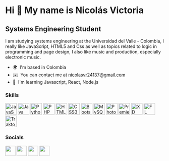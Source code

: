 Hi 👋 My name is Nicolás Victoria
=================================

Systems Engineering Student
---------------------------

I am studying systems engineering at the Universidad del Valle - Colombia, I really like JavaScript, HTML5 and Css as well as topics related to logic in programming and page design, I also like music and production, especially electronic music.

* 🌍  I'm based in Colombia
* ✉️  You can contact me at [nicolasvr24137@gmail.com](mailto:nicolasvr24137@gmail.com)
* 🧠  I'm learning Javascript, React, Node,js

### Skills

<p align="left">
<a href="https://developer.mozilla.org/en-US/docs/Web/JavaScript" target="_blank" rel="noreferrer"><img src="https://raw.githubusercontent.com/danielcranney/readme-generator/main/public/icons/skills/javascript-colored.svg" width="36" height="36" alt="JavaScript" /></a>
<a href="https://www.oracle.com/java/" target="_blank" rel="noreferrer"><img src="https://raw.githubusercontent.com/danielcranney/readme-generator/main/public/icons/skills/java-colored.svg" width="36" height="36" alt="Java" /></a>
<a href="https://www.python.org/" target="_blank" rel="noreferrer"><img src="https://raw.githubusercontent.com/danielcranney/readme-generator/main/public/icons/skills/python-colored.svg" width="36" height="36" alt="Python" /></a>
<a href="https://www.php.net/" target="_blank" rel="noreferrer"><img src="https://raw.githubusercontent.com/danielcranney/readme-generator/main/public/icons/skills/php-colored.svg" width="36" height="36" alt="PHP" /></a>
<a href="https://developer.mozilla.org/en-US/docs/Glossary/HTML5" target="_blank" rel="noreferrer"><img src="https://raw.githubusercontent.com/danielcranney/readme-generator/main/public/icons/skills/html5-colored.svg" width="36" height="36" alt="HTML5" /></a>
<a href="https://www.w3.org/TR/CSS/#css" target="_blank" rel="noreferrer"><img src="https://raw.githubusercontent.com/danielcranney/readme-generator/main/public/icons/skills/css3-colored.svg" width="36" height="36" alt="CSS3" /></a>
<a href="https://getbootstrap.com/" target="_blank" rel="noreferrer"><img src="https://raw.githubusercontent.com/danielcranney/readme-generator/main/public/icons/skills/bootstrap-colored.svg" width="36" height="36" alt="Bootstrap" /></a>
<a href="https://www.mysql.com/" target="_blank" rel="noreferrer"><img src="https://raw.githubusercontent.com/danielcranney/readme-generator/main/public/icons/skills/mysql-colored.svg" width="36" height="36" alt="MySQL" /></a>
<a href="https://www.adobe.com/uk/products/photoshop.html" target="_blank" rel="noreferrer"><img src="https://raw.githubusercontent.com/danielcranney/readme-generator/main/public/icons/skills/photoshop-colored.svg" width="36" height="36" alt="Photoshop" /></a>
<a href="https://www.adobe.com/uk/products/premiere.html" target="_blank" rel="noreferrer"><img src="https://raw.githubusercontent.com/danielcranney/readme-generator/main/public/icons/skills/premierepro-colored.svg" width="36" height="36" alt="Premiere Pro" /></a>
<a href="https://www.adobe.com/uk/products/xd.html" target="_blank" rel="noreferrer"><img src="https://raw.githubusercontent.com/danielcranney/readme-generator/main/public/icons/skills/xd-colored.svg" width="36" height="36" alt="XD" /></a>
<a href="https://www.image-line.com/" target="_blank" rel="noreferrer"><img src="https://png2.cleanpng.com/sh/f60b53d290381048225e39094a08142e/L0KzQYm3VcEzN5p7iZH0aYP2gLBuTfZtNaR5jdZybz3nebjwlPFtNZJ6fNt4LYfygrz6lPF1cZDzRdt2YXfoPb3wjvUuaZNxRadqZke2coLqWPU3bZc6RqIDMUa1RIeAUcUzPmI6SasBNEW7Q4W1kP5o/kisspng-fl-studio-digital-audio-workstation-image-line-abl-5af73b1c8e6ef5.0816246715261519645834.png" width="36" height="36" alt="FL Studio" /></a>
<a href="https://www.native-instruments.com/es/products/traktor/dj-software/traktor-pro-3/" target="_blank" rel="noreferrer"><img src="https://banner2.cleanpng.com/20180413/ubq/kisspng-traktor-native-instruments-disc-jockey-audio-dj-co-scratches-5ad10c055d7134.5676583015236495413828.jpg" width="36" height="36" alt="Traktor Pro 3" /></a>
</p>


### Socials

<p align="left"> <a href="https://www.facebook.com/nicolas.victoriarodriguez" target="_blank" rel="noreferrer"><img src="https://raw.githubusercontent.com/danielcranney/readme-generator/main/public/icons/socials/facebook.svg" width="32" height="32" /></a> <a href="https://www.github.com/Nicolas24137157" target="_blank" rel="noreferrer"><img src="https://raw.githubusercontent.com/danielcranney/readme-generator/main/public/icons/socials/github.svg" width="32" height="32" /></a> <a href="http://www.instagram.com/nicolas.victoria" target="_blank" rel="noreferrer"><img src="https://raw.githubusercontent.com/danielcranney/readme-generator/main/public/icons/socials/instagram.svg" width="32" height="32" /></a> <a href="https://www.linkedin.com/in/nicolás-victoria-a70655244/" target="_blank" rel="noreferrer"><img src="https://raw.githubusercontent.com/danielcranney/readme-generator/main/public/icons/socials/linkedin.svg" width="32" height="32" /></a></p>
